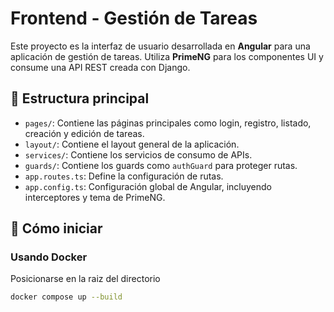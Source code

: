 # Frontend - Gestión de Tareas

Este proyecto es la interfaz de usuario desarrollada en **Angular** para una aplicación de gestión de tareas. Utiliza **PrimeNG** para los componentes UI y consume una API REST creada con Django.

## 🧱 Estructura principal

- `pages/`: Contiene las páginas principales como login, registro, listado, creación y edición de tareas.
- `layout/`: Contiene el layout general de la aplicación.
- `services/`: Contiene los servicios de consumo de APIs.
- `guards/`: Contiene los guards como `authGuard` para proteger rutas.
- `app.routes.ts`: Define la configuración de rutas.
- `app.config.ts`: Configuración global de Angular, incluyendo interceptores y tema de PrimeNG.

## 🚀 Cómo iniciar

### Usando Docker
Posicionarse en la raiz del directorio

```bash
docker compose up --build
